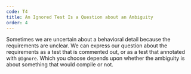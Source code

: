 ```yaml
---
code: T4
title: An Ignored Test Is a Question about an Ambiguity
order: 4
---
```

Sometimes we are uncertain about a behavioral detail because the requirements are unclear.
We can express our question about the requirements as a test that is commented out, or as a test that annotated with `@Ignore`.
Which you choose depends upon whether the ambiguity is about something that would compile or not.
